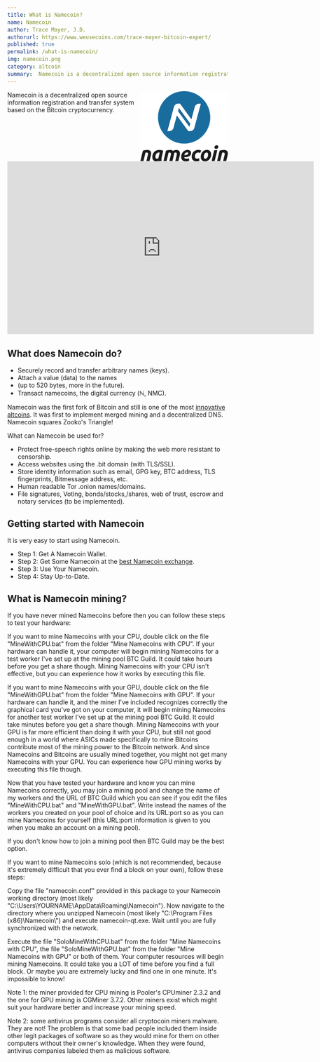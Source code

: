 ```yaml
---
title: What is Namecoin?
name: Namecoin
author: Trace Mayer, J.D.
authorurl: https://www.weusecoins.com/trace-mayer-bitcoin-expert/
published: true
permalink: /what-is-namecoin/
img: namecoin.png
category: altcoin
summary:  Namecoin is a decentralized open source information registration and transfer system based on the Bitcoin cryptocurrency. 
---
```


<img src="/images/namecoin.png" alt="what is namecoin" align="right">
<p>
Namecoin is a decentralized open source information registration and transfer system based on the Bitcoin cryptocurrency.
<p>
<iframe width="700" height="394" src="https://www.youtube.com/embed/RwNwrfCVVvM" frameborder="0" allowfullscreen></iframe>
<p>
<h2>What does Namecoin do?</h2>
<ul><li>Securely record and transfer arbitrary names (keys).</li>
<li>Attach a value (data) to the names</li>
<li>(up to 520 bytes, more in the future).</li>
<li>Transact namecoins, the digital currency (ℕ, NMC).</li></ul>
<p>
Namecoin was the first fork of Bitcoin and still is one of the most <a href="/en/alt-coins/">innovative altcoins</a>. It was first to implement merged mining and a decentralized DNS. Namecoin squares Zooko's Triangle!
<p>
What can Namecoin be used for?
<ul><li>Protect free-speech rights online by making the web more resistant to censorship.</li>
<li>Access websites using the .bit domain (with TLS/SSL).</li>
<li>Store identity information such as email, GPG key, BTC address, TLS fingerprints, Bitmessage address, etc.</li>
<li>Human readable Tor .onion names/domains.</li>
<li>File signatures, Voting, bonds/stocks,/shares, web of trust, escrow and notary services (to be implemented).</li></ul>
<p>
<h2>Getting started with Namecoin</h2>
It is very easy to start using Namecoin.
<p>
<ul><li>Step 1: Get A Namecoin Wallet.</li>
<li>Step 2: Get Some Namecoin at the <a href="https://www.kraken.com/">best Namecoin exchange</a>.</li>
<li>Step 3: Use Your Namecoin.</li>
<li>Step 4: Stay Up-to-Date.</li></ul>
<h2>What is Namecoin mining?</h2>
If you have never mined Namecoins before then you can follow these steps to test your hardware:
<p>If you want to mine Namecoins with your CPU, double click on the file "MineWithCPU.bat" from the folder "Mine Namecoins with CPU". If your hardware can handle it, your computer will begin mining Namecoins for a test worker I've set up at the mining pool BTC Guild. It could take hours before you get a share though. Mining Namecoins with your CPU isn't effective, but you can experience how it works by executing this file.
<p>If you want to mine Namecoins with your GPU, double click on the file "MineWithGPU.bat" from the folder "Mine Namecoins with GPU". If your hardware can handle it, and the miner I've included recognizes correctly the graphical card you've got on your computer, it will begin mining Namecoins for another test worker I've set up at the mining pool BTC Guild. It could take minutes before you get a share though. Mining Namecoins with your GPU is far more efficient than doing it with your CPU, but still not good enough in a world where ASICs made specifically to mine Bitcoins contribute most of the mining power to the Bitcoin network. And since Namecoins and Bitcoins are usually mined together, you might not get many Namecoins with your GPU. You can experience how GPU mining works by executing this file though.
<p>Now that you have tested your hardware and know you can mine Namecoins correctly, you may join a mining pool and change the name of my workers and the URL of BTC Guild which you can see if you edit the files "MineWithCPU.bat" and "MineWithGPU.bat". Write instead the names of the workers you created on your pool of choice and its URL:port so as you can mine Namecoins for yourself (this URL:port information is given to you when you make an account on a mining pool).
<p>If you don't know how to join a mining pool then BTC Guild may be the best option.
<p>If you want to mine Namecoins solo (which is not recommended, because it's extremely difficult that you ever find a block on your own), follow these steps:
<p>
Copy the file "namecoin.conf" provided in this package to your Namecoin working directory (most likely "C:\Users\YOURNAME\AppData\Roaming\Namecoin"). Now navigate to the directory where you unzipped Namecoin (most likely "C:\Program Files (x86)\Namecoin\") and execute namecoin-qt.exe. Wait until you are fully synchronized with the network.
<p>
Execute the file "SoloMineWithCPU.bat" from the folder "Mine Namecoins with CPU", the file "SoloMineWithGPU.bat" from the folder "Mine Namecoins with GPU" or both of them. Your computer resources will begin mining Namecoins. It could take you a LOT of time before you find a full block. Or maybe you are extremely lucky and find one in one minute. It's impossible to know!
<p>
Note 1: the miner provided for CPU mining is Pooler's CPUminer 2.3.2 and the one for GPU mining is CGMiner 3.7.2. Other miners exist which might suit your hardware better and increase your mining speed.
<p>
Note 2: some antivirus programs consider all cryptocoin miners malware. They are not! The problem is that some bad people included them inside other legit packages of software so as they would mine for them on other computers without their owner's knowledge. When they were found, antivirus companies labeled them as malicious software.
